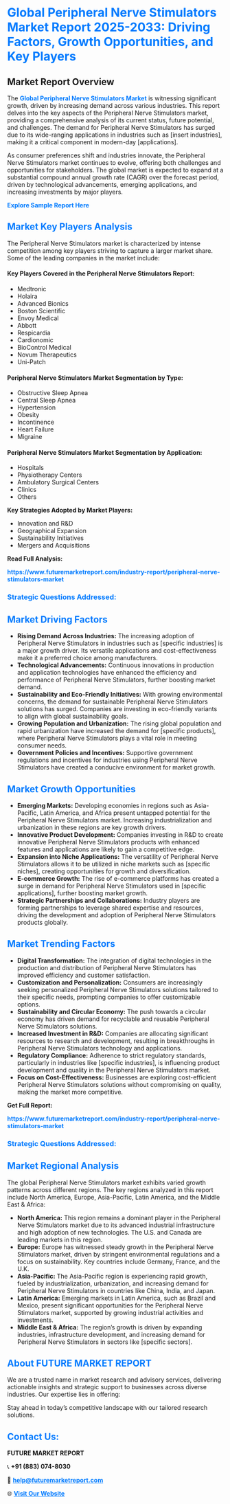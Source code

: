 <h1 style="color: #007BFF;">Global Peripheral Nerve Stimulators Market Report 2025-2033: Driving Factors, Growth Opportunities, and Key Players</h1>

<section id="overview">
<h2>Market Report Overview</h2>
<p>The <a href="https://www.futuremarketreport.com/industry-report/peripheral-nerve-stimulators-market" style="color: #007BFF; text-decoration: none;"><strong>Global Peripheral Nerve Stimulators Market</strong></a> is witnessing significant growth, driven by increasing demand across various industries. This report delves into the key aspects of the Peripheral Nerve Stimulators market, providing a comprehensive analysis of its current status, future potential, and challenges. The demand for Peripheral Nerve Stimulators has surged due to its wide-ranging applications in industries such as [insert industries], making it a critical component in modern-day [applications].</p>
<p>As consumer preferences shift and industries innovate, the Peripheral Nerve Stimulators market continues to evolve, offering both challenges and opportunities for stakeholders. The global market is expected to expand at a substantial compound annual growth rate (CAGR) over the forecast period, driven by technological advancements, emerging applications, and increasing investments by major players.</p>
</section>

<section id="overview">
<p><a href="https://www.futuremarketreport.com/request-sample/reportId=77208" style="color: #007BFF; text-decoration: none;"><strong>Explore Sample Report Here</strong></a></p>
</section>

<section id="key-players">
<h2 style="color: #007BFF;">Market Key Players Analysis</h2>
<p>The Peripheral Nerve Stimulators market is characterized by intense competition among key players striving to capture a larger market share. Some of the leading companies in the market include:</p>
<h4>Key Players Covered in the Peripheral Nerve Stimulators Report:</h4>
<ul><li>Medtronic</li><li>Holaira</li><li>Advanced Bionics</li><li>Boston Scientific</li><li>Envoy Medical</li><li>Abbott</li><li>Respicardia</li><li>Cardionomic</li><li>BioControl Medical</li><li>Novum Therapeutics</li><li>Uni-Patch</li></ul>
<h4>Peripheral Nerve Stimulators Market Segmentation by Type:</h4>
<ul><li>Obstructive Sleep Apnea</li><li>Central Sleep Apnea</li><li>Hypertension</li><li>Obesity</li><li>Incontinence</li><li>Heart Failure</li><li>Migraine</li></ul>

<h4>Peripheral Nerve Stimulators Market Segmentation by Application:</h4>
<ul><li>Hospitals</li><li>Physiotherapy Centers</li><li>Ambulatory Surgical Centers</li><li>Clinics</li><li>Others</li></ul>
<p><strong>Key Strategies Adopted by Market Players:</strong></p>
<ul>
<li>Innovation and R&D</li>
<li>Geographical Expansion</li>
<li>Sustainability Initiatives</li>
<li>Mergers and Acquisitions</li>
</ul>
</section>

<section>
<p><strong>Read Full Analysis: </strong></p><a href="https://www.futuremarketreport.com/industry-report/peripheral-nerve-stimulators-market" style="color: #007BFF; text-decoration: none;"><strong>https://www.futuremarketreport.com/industry-report/peripheral-nerve-stimulators-market</strong></a>
<h3 style="color: #007BFF;">Strategic Questions Addressed:</h3>
</section>

<section id="driving-factors">
<h2 style="color: #007BFF;">Market Driving Factors</h2>
<ul>
<li><strong>Rising Demand Across Industries:</strong> The increasing adoption of Peripheral Nerve Stimulators in industries such as [specific industries] is a major growth driver. Its versatile applications and cost-effectiveness make it a preferred choice among manufacturers.</li>
<li><strong>Technological Advancements:</strong> Continuous innovations in production and application technologies have enhanced the efficiency and performance of Peripheral Nerve Stimulators, further boosting market demand.</li>
<li><strong>Sustainability and Eco-Friendly Initiatives:</strong> With growing environmental concerns, the demand for sustainable Peripheral Nerve Stimulators solutions has surged. Companies are investing in eco-friendly variants to align with global sustainability goals.</li>
<li><strong>Growing Population and Urbanization:</strong> The rising global population and rapid urbanization have increased the demand for [specific products], where Peripheral Nerve Stimulators plays a vital role in meeting consumer needs.</li>
<li><strong>Government Policies and Incentives:</strong> Supportive government regulations and incentives for industries using Peripheral Nerve Stimulators have created a conducive environment for market growth.</li>
</ul>
</section>

<section id="growth-opportunities">
<h2 style="color: #007BFF;">Market Growth Opportunities</h2>
<ul>
<li><strong>Emerging Markets:</strong> Developing economies in regions such as Asia-Pacific, Latin America, and Africa present untapped potential for the Peripheral Nerve Stimulators market. Increasing industrialization and urbanization in these regions are key growth drivers.</li>
<li><strong>Innovative Product Development:</strong> Companies investing in R&D to create innovative Peripheral Nerve Stimulators products with enhanced features and applications are likely to gain a competitive edge.</li>
<li><strong>Expansion into Niche Applications:</strong> The versatility of Peripheral Nerve Stimulators allows it to be utilized in niche markets such as [specific niches], creating opportunities for growth and diversification.</li>
<li><strong>E-commerce Growth:</strong> The rise of e-commerce platforms has created a surge in demand for Peripheral Nerve Stimulators used in [specific applications], further boosting market growth.</li>
<li><strong>Strategic Partnerships and Collaborations:</strong> Industry players are forming partnerships to leverage shared expertise and resources, driving the development and adoption of Peripheral Nerve Stimulators products globally.</li>
</ul>
</section>

<section id="trending-factors">
<h2 style="color: #007BFF;">Market Trending Factors</h2>
<ul>
<li><strong>Digital Transformation:</strong> The integration of digital technologies in the production and distribution of Peripheral Nerve Stimulators has improved efficiency and customer satisfaction.</li>
<li><strong>Customization and Personalization:</strong> Consumers are increasingly seeking personalized Peripheral Nerve Stimulators solutions tailored to their specific needs, prompting companies to offer customizable options.</li>
<li><strong>Sustainability and Circular Economy:</strong> The push towards a circular economy has driven demand for recyclable and reusable Peripheral Nerve Stimulators solutions.</li>
<li><strong>Increased Investment in R&D:</strong> Companies are allocating significant resources to research and development, resulting in breakthroughs in Peripheral Nerve Stimulators technology and applications.</li>
<li><strong>Regulatory Compliance:</strong> Adherence to strict regulatory standards, particularly in industries like [specific industries], is influencing product development and quality in the Peripheral Nerve Stimulators market.</li>
<li><strong>Focus on Cost-Effectiveness:</strong> Businesses are exploring cost-efficient Peripheral Nerve Stimulators solutions without compromising on quality, making the market more competitive.</li>
</ul>
</section>

<section>
<p><strong>Get Full Report: </strong></p><a href="https://www.futuremarketreport.com/industry-report/peripheral-nerve-stimulators-market" style="color: #007BFF; text-decoration: none;"><strong>https://www.futuremarketreport.com/industry-report/peripheral-nerve-stimulators-market</strong></a>
<h3 style="color: #007BFF;">Strategic Questions Addressed:</h3>
</section>


<section id="regional-analysis">
<h2 style="color: #007BFF;">Market Regional Analysis</h2>
<p>The global Peripheral Nerve Stimulators market exhibits varied growth patterns across different regions. The key regions analyzed in this report include North America, Europe, Asia-Pacific, Latin America, and the Middle East & Africa:</p>
<ul>
<li><strong>North America:</strong> This region remains a dominant player in the Peripheral Nerve Stimulators market due to its advanced industrial infrastructure and high adoption of new technologies. The U.S. and Canada are leading markets in this region.</li>
<li><strong>Europe:</strong> Europe has witnessed steady growth in the Peripheral Nerve Stimulators market, driven by stringent environmental regulations and a focus on sustainability. Key countries include Germany, France, and the U.K.</li>
<li><strong>Asia-Pacific:</strong> The Asia-Pacific region is experiencing rapid growth, fueled by industrialization, urbanization, and increasing demand for Peripheral Nerve Stimulators in countries like China, India, and Japan.</li>
<li><strong>Latin America:</strong> Emerging markets in Latin America, such as Brazil and Mexico, present significant opportunities for the Peripheral Nerve Stimulators market, supported by growing industrial activities and investments.</li>
<li><strong>Middle East & Africa:</strong> The region’s growth is driven by expanding industries, infrastructure development, and increasing demand for Peripheral Nerve Stimulators in sectors like [specific sectors].</li>
</ul>
</section>

<footer>
<h2 style="color: #007BFF;">About FUTURE MARKET REPORT</h2>
<p>We are a trusted name in market research and advisory services, delivering actionable insights and strategic support to businesses across diverse industries. Our expertise lies in offering:</p>

<p>Stay ahead in today’s competitive landscape with our tailored research solutions.</p>

<h2 style="color: #007BFF;">Contact Us:</h2>
<p><strong>FUTURE MARKET REPORT</strong></p>
<p>📞 <strong>+91 (883) 074-8030</strong></p>
<p>📧 <strong><a href="mailto:help@futuremarketreport.com" style="color: #007BFF;">help@futuremarketreport.com</a></strong></p>
<p>🌐 <strong><a href="https://www.futuremarketreport.com/" style="color: #007BFF;">Visit Our Website</a></strong></p>
</footer>
